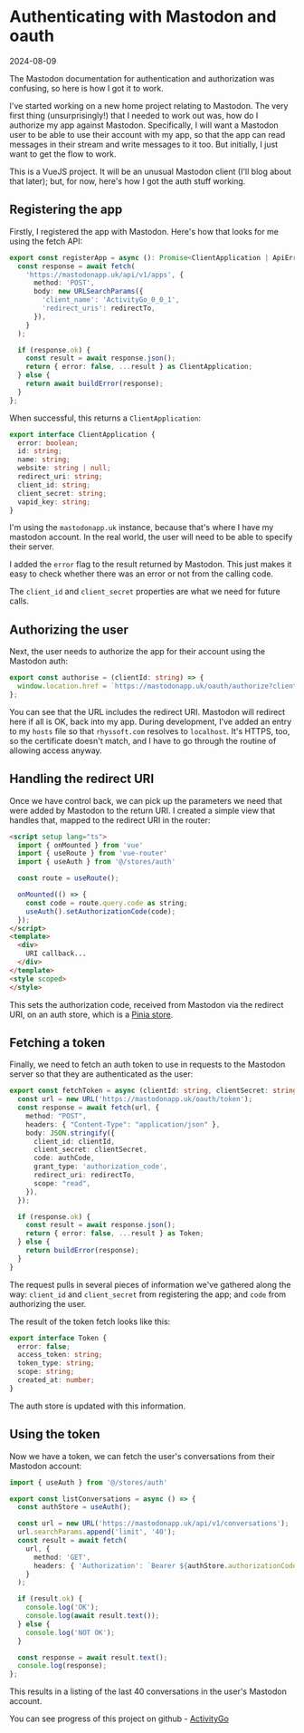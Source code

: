 # Authenticating with Mastodon and oauth
2024-08-09

The Mastodon documentation for authentication and authorization was confusing,
so here is how I got it to work.

I've started working on a new home project relating to Mastodon. The very first
thing (unsurprisingly!) that I needed to work out was, how do I authorize
my app against Mastodon. Specifically, I will want a Mastodon user to be able to 
use their account with my app, so that the app can read messages in their 
stream and write messages to it too. But initially, I just want to get the flow 
to work.

This is a VueJS project. It will be an unusual Mastodon client (I'll blog
about that later); but, for now, here's how I got the auth stuff working.


## Registering the app

Firstly, I registered the app with Mastodon. Here's how that looks for me using
the fetch API:

```ts
export const registerApp = async (): Promise<ClientApplication | ApiError> => {
  const response = await fetch(
    'https://mastodonapp.uk/api/v1/apps', {
      method: 'POST',
      body: new URLSearchParams({
        'client_name': 'ActivityGo_0_0_1',
        'redirect_uris': redirectTo,
      }),
    }
  );

  if (response.ok) {
    const result = await response.json();
    return { error: false, ...result } as ClientApplication;
  } else {
    return await buildError(response);
  }
};
```

When successful, this returns a `ClientApplication`:
```ts
export interface ClientApplication {
  error: boolean;
  id: string;
  name: string;
  website: string | null;
  redirect_uri: string;
  client_id: string;
  client_secret: string;
  vapid_key: string;
}
```

I'm using the `mastodonapp.uk` instance, because that's where I have my
mastodon account. In the real world, the user will need to be able to
specify their server.

I added the `error` flag to the result returned by Mastodon. This just makes it 
easy to check whether there was an error or not from the calling code.

The `client_id` and `client_secret` properties are what we need for future calls.


## Authorizing the user

Next, the user needs to authorize the app for their account using the Mastodon
auth:

```ts
export const authorise = (clientId: string) => {
  window.location.href = `https://mastodonapp.uk/oauth/authorize?client_id=${clientId}&redirect_uri=${redirectTo}&response_type=code`;
};

```

You can see that the URL includes the redirect URI. Mastodon will redirect here
if all is OK, back into my app. During development, I've added an entry to my
`hosts` file so that `rhyssoft.com` resolves to `localhost`. It's HTTPS, too,
so the certificate doesn't match, and I have to go through the routine of allowing
access anyway.


## Handling the redirect URI

Once we have control back, we can pick up the parameters we need that were
added by Mastodon to the return URI. I created a simple view that handles that,
mapped to the redirect URI in the router:

```html
<script setup lang="ts">
  import { onMounted } from 'vue'
  import { useRoute } from 'vue-router'
  import { useAuth } from '@/stores/auth'

  const route = useRoute();

  onMounted(() => {
    const code = route.query.code as string;
    useAuth().setAuthorizationCode(code);
  });
</script>
<template>
  <div>
    URI callback...
  </div>
</template>
<style scoped>
</style>
```

This sets the authorization code, received from Mastodon via the redirect URI, 
on an auth store, which is a [Pinia store](https://www.google.com/url?sa=t&source=web&rct=j&opi=89978449&url=https://pinia.vuejs.org/&ved=2ahUKEwiwx6HE2eyHAxX8YEEAHbEcD3IQFnoECBkQAQ&usg=AOvVaw1_N-_OqYaVXtPOkjAJI049).


## Fetching a token

Finally, we need to fetch an auth token to use in requests to the Mastodon
server so that they are authenticated as the user:

```ts
export const fetchToken = async (clientId: string, clientSecret: string, authCode: string): Promise<Token | ApiError> => {
  const url = new URL('https://mastodonapp.uk/oauth/token');
  const response = await fetch(url, {
    method: "POST",
    headers: { "Content-Type": "application/json" },
    body: JSON.stringify({
      client_id: clientId,
      client_secret: clientSecret,
      code: authCode,
      grant_type: 'authorization_code',
      redirect_uri: redirectTo,
      scope: "read",
    }),
  });

  if (response.ok) {
    const result = await response.json();
    return { error: false, ...result } as Token;
  } else {
    return buildError(response);
  }
}
```

The request pulls in several pieces of information we've gathered along the way:
`client_id` and `client_secret` from registering the app; and `code` from 
authorizing the user.

The result of the token fetch looks like this:
```ts
export interface Token {
  error: false;
  access_token: string;
  token_type: string;
  scope: string;
  created_at: number;
}
```
The auth store is updated with this information.


## Using the token

Now we have a token, we can fetch the user's conversations from their Mastodon
account:

```ts
import { useAuth } from '@/stores/auth'

export const listConversations = async () => {
  const authStore = useAuth();

  const url = new URL('https://mastodonapp.uk/api/v1/conversations');
  url.searchParams.append('limit', '40');
  const result = await fetch(
    url, {
      method: 'GET',
      headers: { 'Authorization': `Bearer ${authStore.authorizationCode}` },
    }
  );

  if (result.ok) {
    console.log('OK');
    console.log(await result.text());
  } else {
    console.log('NOT OK');
  }

  const response = await result.text();
  console.log(response);
};
```
This results in a listing of the last 40 conversations in the user's Mastodon
account.

You can see progress of this project on github - 
[ActivityGo](https://github.com/rhysgp/ActivityGO)